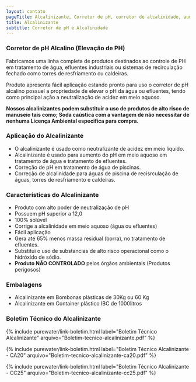 ```yaml
---
layout: contato
pageTitle: Alcalinizante, Corretor de pH, corretor de alcalinidade, aumentar pH, corrigir alcalinidade, alcalinidade de piscina, alterar ph, corrigir ph, corrigir alcalinidade da água,
title: Alcalinizante
subtitle: Corretor de pH e Alcalinidade
---
```


### Corretor de pH Alcalino (Elevação de PH)

Fabricamos uma linha completa de produtos destinados ao controle de PH em tratamento de água, efluentes industriais ou sistemas de recirculação fechado como torres de resfriamento ou caldeiras.

Produto apresenta fácil aplicação estando pronto para uso o corretor de pH alcalino possueí a propriedade de elevar o pH da água ou efluentes, tendo como principal ação a neutralização de acidez em meio aquoso.

**Nossos alcalinizantes podem substituir o uso de produtos de alto risco de manuseio tais como; Soda caústica com a vantagem de não necessitar de nenhuma Licença Ambiental especifica para compra.**

### Aplicação do Alcalinizante

- O alcalinizante é usado como neutralizante de acidez em meio líquido.
- Alcalinizante é usado para aumento do pH em meio aquoso em tratamento de água e tratamento de efluentes.
- Correção de pH em tratamento de água de piscinas.
- Correção de alcalinidade para águas de piscina de recisrculação de águas, torres de resfriamento e caldeiras.

### Características do Alcalinizante

- Produto com alto poder de neutralização de pH
- Possuem pH superior a 12,0
- 100% solúvel
- Corrige a alcalinidade em meio aquoso (água ou efluentes)
- Fácil aplicação
- Gera até 65% menos massa residual (borra), no tratamento de efluentes.
- Substitui o uso de substancias de alto risco operacional como o hidróxido de sódio.
- **Produto NÃO CONTROLADO** pelos órgãos ambientais (Produtos perigosos)

### Embalagens

- Alcalinizante em Bombonas plásticas de 30Kg ou 60 Kg
- Alcalinizante em Container plástico IBC de 1000litros

### Boletim Técnico do Alcalinizante

{% include purewater/link-boletim.html 
   label="Boletim Técnico Alcalinizante" 
   arquivo="Boletim-tecnico-alcalinizante.pdf" %}

{% include purewater/link-boletim.html 
   label="Boletim Técnico Alcalinizante - CA20" 
   arquivo="Boletim-tecnico-alcalinizante-ca20.pdf" %}

{% include purewater/link-boletim.html 
   label="Boletim Técnico Alcalinizante - CC25" 
   arquivo="Boletim-tecnico-alcalinizante-cc25.pdf" %}
